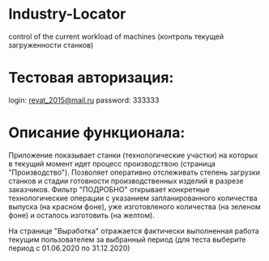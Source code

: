 # Industry-Locator
control of the current workload of machines (контроль текущей загруженности станков)

# Тестовая авторизация:
login:   revat_2015@mail.ru
password:   333333

#  Описание функционала:
Приложение показывает станки (технологические участки) на которых в текущий момент идет процесс производствою (страница "Производство"). Позволяет оперативно отслеживать степень   загрузки станков и стадии готовности производственных изделий в разрезе заказчиков. Фильтр "ПОДРОБНО" открывает конкретные технологические операции с указанием запланированного  количества выпуска (на красном фоне), уже изготовленого количества (на зеленом фоне) и осталось изготовить (на желтом). 

На странице "Выработка" отражается фактически выполненная работа текущим пользователем за выбранный период (для теста выберите период с 01.06.2020 по 31.12.2020)

